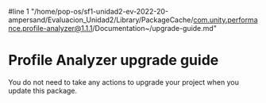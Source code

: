 #line 1 "/home/pop-os/sf1-unidad2-ev-2022-20-ampersand/Evaluacion_Unidad2/Library/PackageCache/com.unity.performance.profile-analyzer@1.1.1/Documentation~/upgrade-guide.md"
# Profile Analyzer upgrade guide

You do not need to take any actions to upgrade your project when you update this package.
